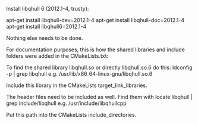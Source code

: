 Install libqhull 6 (2012.1-4, trusty):

apt-get install libqhull-dev=2012.1-4
apt-get install libqhull-doc=2012.1-4
apt-get install libqhull6=2012.1-4

Nothing else needs to be done.



For documentation purposes, this is how the shared libraries and include folders were added in the CMakeLists.txt:

To find the shared library libqhull.so or directly libqhull.so.6 do this:
ldconfig -p | grep libqhull
e.g. /usr/lib/x86_64-linux-gnu/libqhull.so.6

Include this library in the CMakeLists target_link_libraries.

The header files need to be included as well. Find them with
locate libqhull | grep include/libqhull
e.g. /usr/include/libqhullcpp

Put this path into the CMakeLists include_directories.




